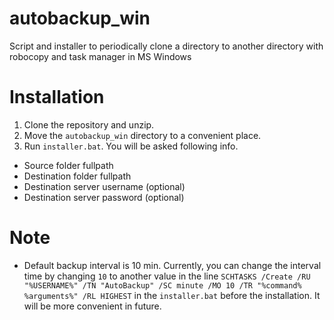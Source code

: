 # autobackup_win
Script and installer to periodically clone a directory to another directory with robocopy and task manager in MS Windows

# Installation
1. Clone the repository and unzip.
2. Move the `autobackup_win` directory to a convenient place.
3. Run `installer.bat`. You will be asked following info.
  - Source folder fullpath
  - Destination folder fullpath
  - Destination server username (optional)
  - Destination server password (optional)

# Note 
- Default backup interval is 10 min. Currently, you can change the interval time by changing `10` to another value in the line `SCHTASKS /Create /RU "%USERNAME%" /TN "AutoBackup" /SC minute /MO 10 /TR "%command% %arguments%" /RL HIGHEST` in the `installer.bat` before the installation. It will be more convenient in future.
